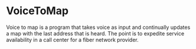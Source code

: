 # VoiceToMap

Voice to map is a program that takes voice as input and continually updates a map with the last address that is heard. The point is to expedite service availability in a call center for a fiber network provider.

